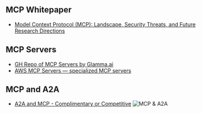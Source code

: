 ## MCP Whitepaper

- [Model Context Protocol (MCP): Landscape, Security Threats, and
Future Research Directions](https://arxiv.org/pdf/2503.23278v1)

## MCP Servers

- [GH Repo of MCP Servers by Glamma.ai](https://github.com/punkpeye/awesome-mcp-servers)
- [AWS MCP Servers — specialized MCP servers](https://github.com/awslabs/mcp/)

## MCP and A2A

- [A2A and MCP - Complimentary or Competitive](https://www.newsletter.swirlai.com/p/mcp-vs-a2a-friends-or-foes)
![MCP & A2A](https://substackcdn.com/image/fetch/f_auto,q_auto:good,fl_progressive:steep/https%3A%2F%2Fsubstack-post-media.s3.amazonaws.com%2Fpublic%2Fimages%2Fc280dcb8-4359-42d2-bcfb-557faa4884c7_2023x1854.png)